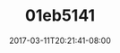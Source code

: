 ---
title: 01eb5141
date: 2017-03-11T20:21:41-08:00
draft: false
location: Olympic Peninsula, WA
img_url: https://d17enza3bfujl8.cloudfront.net/01eb5141.jpg
original_fn: ""
tags:
- Olympic Peninsula, WA
- landscapes

---